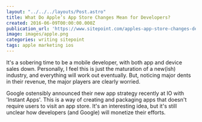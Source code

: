 ```yaml
---
layout: "../../../layouts/Post.astro"
title: What Do Apple’s App Store Changes Mean for Developers?
created: 2016-06-09T00:00:00.000Z
publication_url: 'https://www.sitepoint.com/apples-app-store-changes-developers/'
image: images/apple.png
categories: writing sitepoint
tags: apple marketing ios
---
```


It's a sobering time to be a mobile developer, with both app and device sales down. Personally, I feel this is just the maturation of a new(ish) industry, and everything will work out eventually. But, noticing major dents in their revenue, the major players are clearly worried.

Google ostensibly announced their new app strategy recently at IO with 'Instant Apps'. This is a way of creating and packaging apps that doesn't require users to visit an app store. It's an interesting idea, but it's still unclear how developers (and Google) will monetize their efforts.
